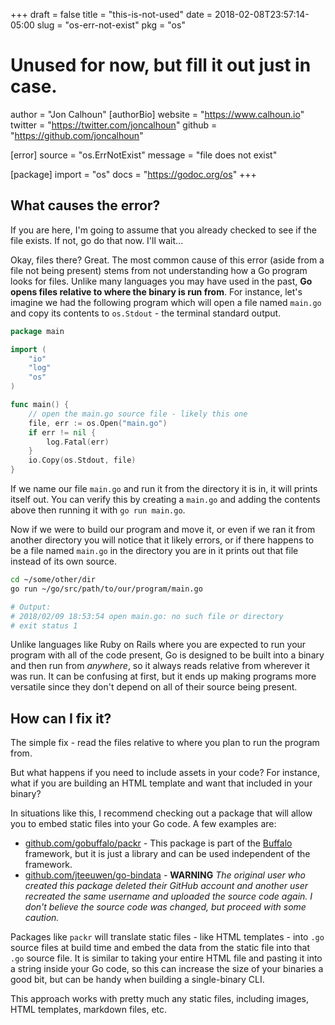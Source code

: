 +++
draft = false
title = "this-is-not-used"
date = 2018-02-08T23:57:14-05:00
slug = "os-err-not-exist"
pkg = "os"

# Unused for now, but fill it out just in case.
author = "Jon Calhoun"
[authorBio]
website = "https://www.calhoun.io"
twitter = "https://twitter.com/joncalhoun"
github = "https://github.com/joncalhoun"

[error]
source = "os.ErrNotExist"
message = "file does not exist"

[package]
import = "os"
docs = "https://godoc.org/os"
+++

## What causes the error?

If you are here, I'm going to assume that you already checked to see if the file exists. If not, go do that now. I'll wait...

Okay, files there? Great. The most common cause of this error (aside from a file not being present) stems from not understanding how a Go program looks for files. Unlike many languages you may have used in the past, **Go opens files relative to where the binary is run from**. For instance, let's imagine we had the following program which will open a file named `main.go` and copy its contents to `os.Stdout` - the terminal standard output.

```go
package main

import (
	"io"
	"log"
	"os"
)

func main() {
	// open the main.go source file - likely this one
	file, err := os.Open("main.go")
	if err != nil {
		log.Fatal(err)
	}
	io.Copy(os.Stdout, file)
}
```

If we name our file `main.go` and run it from the directory it is in, it will prints itself out. You can verify this by creating a `main.go` and adding the contents above then running it with `go run main.go`.

Now if we were to build our program and move it, or even if we ran it from another directory you will notice that it likely errors, or if there happens to be a file named `main.go` in the directory you are in it prints out that file instead of its own source.

```bash
cd ~/some/other/dir
go run ~/go/src/path/to/our/program/main.go

# Output:
# 2018/02/09 18:53:54 open main.go: no such file or directory
# exit status 1
```

Unlike languages like Ruby on Rails where you are expected to run your program with all of the code present, Go is designed to be built into a binary and then run from *anywhere*, so it always reads relative from wherever it was run. It can be confusing at first, but it ends up making programs more versatile since they don't depend on all of their source being present.


## How can I fix it?

The simple fix - read the files relative to where you plan to run the program  from.

But what happens if you need to include assets in your code? For instance, what if you are building an HTML template and want that included in your binary?

In situations like this, I recommend checking out a package that will allow you to embed static files into your Go code. A few examples are:

- [github.com/gobuffalo/packr](https://github.com/gobuffalo/packr) - This package is part of the [Buffalo](https://gobuffalo.io/) framework, but it is just a library and can be used independent of the framework.
- [github.com/jteeuwen/go-bindata](https://github.com/jteeuwen/go-bindata) - **WARNING** *The original user who created this package deleted their GitHub account and another user recreated the same username and uploaded the source code again. I don't believe the source code was changed, but proceed with some caution.*

Packages like `packr` will translate static files - like HTML templates - into `.go` source files at build time and embed the data from the static file into that `.go` source file. It is similar to taking your entire HTML file and pasting it into a string inside your Go code, so this can increase the size of your binaries a good bit, but can be handy when building a single-binary CLI.

This approach works with pretty much any static files, including images, HTML templates, markdown files, etc.
